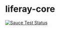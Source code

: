 liferay-core
===============
[![Sauce Test Status](https://saucelabs.com/browser-matrix/alloyui.svg)](https://travis-ci.org/alloyui/core)

